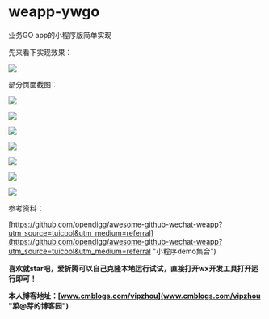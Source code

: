 # weapp-ywgo
业务GO app的小程序版简单实现

先来看下实现效果：

![](https://github.com/caiya/weapp-ywgo/blob/master/screenshot/2.gif?raw=true)

部分页面截图：

![](https://github.com/caiya/weapp-ywgo/blob/master/screenshot/%E5%B0%8F%E7%A8%8B%E5%BA%8FScreenshot_2017-01-20-09-50-26.png?raw=true)

![](https://github.com/caiya/weapp-ywgo/blob/master/screenshot/%E5%B0%8F%E7%A8%8B%E5%BA%8FScreenshot_2017-01-20-09-50-34.png?raw=true)

![](https://github.com/caiya/weapp-ywgo/blob/master/screenshot/%E5%B0%8F%E7%A8%8B%E5%BA%8FScreenshot_2017-01-20-09-50-50.png?raw=true)

![](https://github.com/caiya/weapp-ywgo/blob/master/screenshot/%E5%B0%8F%E7%A8%8B%E5%BA%8FScreenshot_2017-01-20-09-51-30.png?raw=true)

![](https://github.com/caiya/weapp-ywgo/blob/master/screenshot/%E5%B0%8F%E7%A8%8B%E5%BA%8FScreenshot_2017-01-20-09-51-47.png?raw=true)

![](https://github.com/caiya/weapp-ywgo/blob/master/screenshot/%E5%B0%8F%E7%A8%8B%E5%BA%8FScreenshot_2017-01-20-09-50-59.png?raw=true)

![](https://github.com/caiya/weapp-ywgo/blob/master/screenshot/%E5%B0%8F%E7%A8%8B%E5%BA%8FScreenshot_2017-01-20-09-51-21.png?raw=true)

参考资料：

[https://github.com/opendigg/awesome-github-wechat-weapp?utm_source=tuicool&utm_medium=referral](https://github.com/opendigg/awesome-github-wechat-weapp?utm_source=tuicool&utm_medium=referral "小程序demo集合")

**喜欢就star吧，爱折腾可以自己克隆本地运行试试，直接打开wx开发工具打开运行即可！**

**本人博客地址：[www.cmblogs.com/vipzhou](www.cmblogs.com/vipzhou "菜@芽的博客园")**


